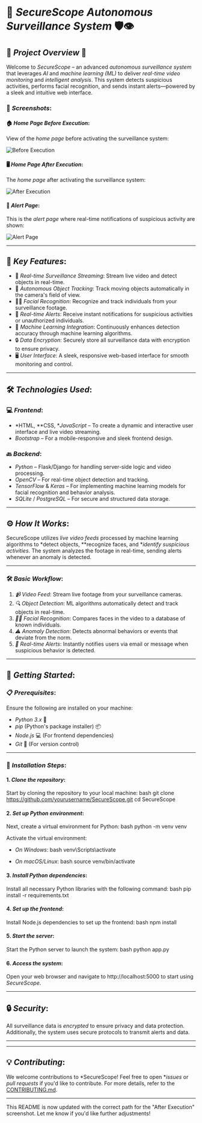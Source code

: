 # 🚨 *SecureScope Autonomous Surveillance System* 🛡👁

## 🌟 *Project Overview* 🚀

Welcome to *SecureScope* – an advanced *autonomous surveillance system* that leverages *AI* and *machine learning (ML)* to deliver *real-time video monitoring* and *intelligent analysis*. This system detects suspicious activities, performs facial recognition, and sends instant alerts—powered by a sleek and intuitive web interface.

### 📸 *Screenshots*:

#### 🏠 *Home Page Before Execution*:
View of the *home page* before activating the surveillance system:

![Before Execution](./Screenshot%202025-03-16%20135839.png)

#### 🖥 *Home Page After Execution*:
The *home page* after activating the surveillance system:

![After Execution](./Screenshot%202025-03-16%20135943.png)

#### 🚨 *Alert Page*:
This is the *alert page* where real-time notifications of suspicious activity are shown:

![Alert Page](./Screenshot%202025-03-16%20140641.png)

---

## 🔑 *Key Features*:

- 🎥 *Real-time Surveillance Streaming*: Stream live video and detect objects in real-time.
- 🤖 *Autonomous Object Tracking*: Track moving objects automatically in the camera's field of view.
- 🧑‍⚖ *Facial Recognition*: Recognize and track individuals from your surveillance footage.
- 📲 *Real-time Alerts*: Receive instant notifications for suspicious activities or unauthorized individuals.
- 🧠 *Machine Learning Integration*: Continuously enhances detection accuracy through machine learning algorithms.
- 🔒 *Data Encryption*: Securely store all surveillance data with encryption to ensure privacy.
- 🖥 *User Interface*: A sleek, responsive web-based interface for smooth monitoring and control.

---

## 🛠 *Technologies Used*:

### 💻 *Frontend*:
- *HTML, **CSS, **JavaScript* – To create a dynamic and interactive user interface and live video streaming.
- *Bootstrap* – For a mobile-responsive and sleek frontend design.

### 🔙 *Backend*:
- *Python* – Flask/Django for handling server-side logic and video processing.
- *OpenCV* – For real-time object detection and tracking.
- *TensorFlow* & *Keras* – For implementing machine learning models for facial recognition and behavior analysis.
- *SQLite* / *PostgreSQL* – For secure and structured data storage.

---

## ⚙ *How It Works*:

SecureScope utilizes *live video feeds* processed by machine learning algorithms to *detect objects, **recognize faces, and **identify suspicious activities*. The system analyzes the footage in real-time, sending alerts whenever an anomaly is detected.

---

### 🛠 *Basic Workflow*:

1. *📹 Video Feed*: Stream live footage from your surveillance cameras.
2. *🔍 Object Detection*: ML algorithms automatically detect and track objects in real-time.
3. *🧑‍⚖ Facial Recognition*: Compares faces in the video to a database of known individuals.
4. *⚠ Anomaly Detection*: Detects abnormal behaviors or events that deviate from the norm.
5. *🚨 Real-time Alerts*: Instantly notifies users via email or message when suspicious behavior is detected.

---

## 🚦 *Getting Started*:

### 📋 *Prerequisites*:

Ensure the following are installed on your machine:
- *Python 3.x* 🐍
- *pip* (Python's package installer) 📦
- *Node.js* 💻 (For frontend dependencies)
- *Git* 🔧 (For version control)

---

### 🔧 *Installation Steps*:

#### 1. *Clone the repository*:
Start by cloning the repository to your local machine:
bash
git clone https://github.com/yourusername/SecureScope.git
cd SecureScope


#### 2. *Set up Python environment*:
Next, create a virtual environment for Python:
bash
python -m venv venv


Activate the virtual environment:
- *On Windows*:
  bash
  venv\Scripts\activate
  
- *On macOS/Linux*:
  bash
  source venv/bin/activate
  

#### 3. *Install Python dependencies*:
Install all necessary Python libraries with the following command:
bash
pip install -r requirements.txt


#### 4. *Set up the frontend*:
Install Node.js dependencies to set up the frontend:
bash
npm install


#### 5. *Start the server*:
Start the Python server to launch the system:
bash
python app.py


#### 6. *Access the system*:
Open your web browser and navigate to http://localhost:5000 to start using *SecureScope*.

---

## 🔒 *Security*:

All surveillance data is *encrypted* to ensure privacy and data protection. Additionally, the system uses secure protocols to transmit alerts and data.

---

---

## 💡 *Contributing*:

We welcome contributions to *SecureScope! Feel free to open **issues* or *pull requests* if you'd like to contribute. For more details, refer to the [CONTRIBUTING.md](CONTRIBUTING.md).

---

This README is now updated with the correct path for the "After Execution" screenshot. Let me know if you'd like further adjustments!
